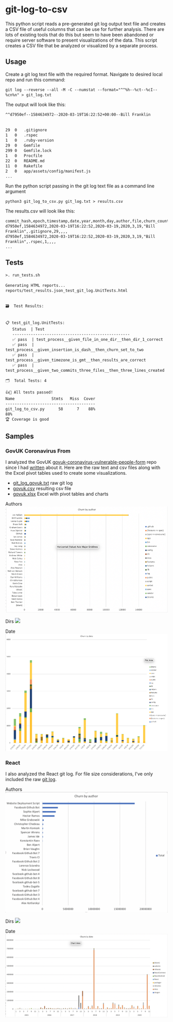 # git-log-to-csv
This python script reads a pre-generated git log output text file and creates a CSV file of useful columns that can be use for further analysis. There are lots of existing tools that do this but seem to have been abandoned or require server software to present visualizations of the data. This script creates a CSV file that be analyzed or visualized by a separate process. 


## Usage
Create a git log text file with the required format. Navigate to desired local repo and run this command:
```
git log --reverse --all -M -C --numstat --format="^^%h--%ct--%cI--%cn%n" > git_log.txt
```

The output will look like this:
```
^^d7950ef--1584634972--2020-03-19T16:22:52+00:00--Bill Franklin


29	0	.gitignore
1	0	.rspec
1	0	.ruby-version
29	0	Gemfile
299	0	Gemfile.lock
1	0	Procfile
22	0	README.md
11	0	Rakefile
2	0	app/assets/config/manifest.js
...
```



Run the python script passing in the git log text file as a command line argument
```
python3 git_log_to_csv.py git_log.txt > results.csv
```

The results.csv will look like this:
```
commit_hash,epoch,timestamp,date,year,month,day,author,file,churn_count,dir_1,dir_2,dir_3,dir_4
d7950ef,1584634972,2020-03-19T16:22:52,2020-03-19,2020,3,19,"Bill Franklin",.gitignore,29,,,,
d7950ef,1584634972,2020-03-19T16:22:52,2020-03-19,2020,3,19,"Bill Franklin",.rspec,1,,,,
...
```

## Tests
```
>. run_tests.sh  

Generating HTML reports... 
reports/test_results.json_test_git_log.UnitTests.html


🗃  Test Results:


📋 test_git_log.UnitTests:
   Status  | Test
   ---------------------------------------------------
   ✅ pass  | test_process__given_file_in_one_dir__then_dir_1_correct                         
   ✅ pass  | test_process__given_insertion_is_dash__then_churn_set_to_two                    
   ✅ pass  | test_process__given_timezone_is_gmt__then_results_are_correct                   
   ✅ pass  | test_process__given_two_commits_three_files__then_three_lines_created           

🗂  Total Tests: 4

👍🎉 All tests passed!
Name                Stmts   Miss  Cover
---------------------------------------
git_log_to_csv.py      58      7    88%
88%
🏆 Coverage is good
```

## Samples

### GovUK Coronavirus From   
I analyzed the GovUK [govuk-coronavirus-vulnerable-people-form](https://github.com/jpluscplusm/govuk-coronavirus-vulnerable-people-form) repo since I had [written](https://www.linkedin.com/pulse/how-govuk-used-engineering-ux-help-extremely-steve-ziegler/) about it. Here are the raw text and csv files along with the Excel pivot tables used to create some visualizations.

* [git_log_govuk.txt](samples/git_log_govuk.txt) raw git log  
* [govuk.csv](samples/govuk.csv) resulting csv file
* [govuk.xlsx](samples/govuk.xlsx) Excel with pivot tables and charts

Authors
![](samples/govuk_author.png)

Dirs
![](samples/govuk_dir.png)

Date
![](samples/govuk_date.png)

### React 
I also analyzed the React git log. For file size considerations, I've only included the raw [git log](samples/git_log_react.txt).

Authors
![](samples/react_author.png)

Dirs
![](samples/react_dir.png)

Date
![](samples/react_date.png)



